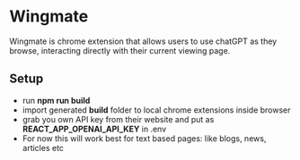 # Wingmate

Wingmate is chrome extension that allows users to use chatGPT as they browse, interacting directly with their current viewing page.

## Setup
- run **npm run build**
- import generated **build** folder to local chrome extensions inside browser
- grab you own API key from their website and put as **REACT_APP_OPENAI_API_KEY** in .env
- For now this will work best for text based pages: like blogs, news, articles etc
